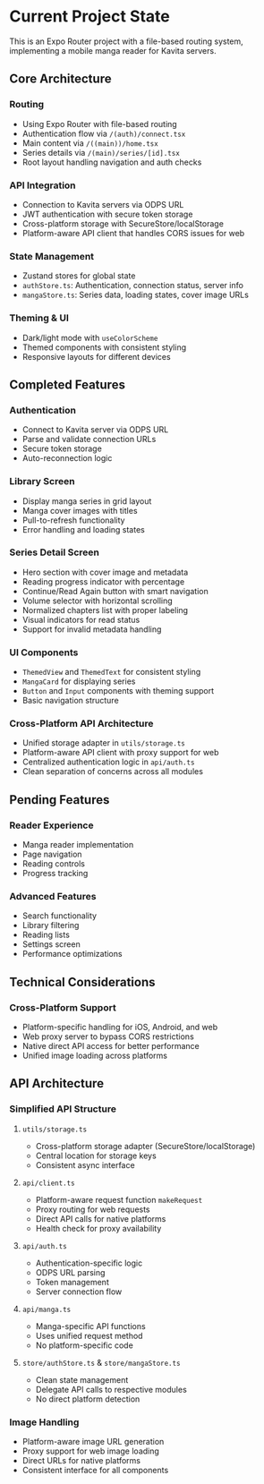 # Current Project State

This is an Expo Router project with a file-based routing system, implementing a mobile manga reader for Kavita servers.

## Core Architecture

### Routing
- Using Expo Router with file-based routing
- Authentication flow via `/(auth)/connect.tsx`
- Main content via `/((main))/home.tsx`
- Series details via `/(main)/series/[id].tsx`
- Root layout handling navigation and auth checks

### API Integration
- Connection to Kavita servers via ODPS URL
- JWT authentication with secure token storage
- Cross-platform storage with SecureStore/localStorage
- Platform-aware API client that handles CORS issues for web

### State Management
- Zustand stores for global state
- `authStore.ts`: Authentication, connection status, server info
- `mangaStore.ts`: Series data, loading states, cover image URLs

### Theming & UI
- Dark/light mode with `useColorScheme`
- Themed components with consistent styling
- Responsive layouts for different devices

## Completed Features

### Authentication
- Connect to Kavita server via ODPS URL
- Parse and validate connection URLs
- Secure token storage
- Auto-reconnection logic

### Library Screen
- Display manga series in grid layout
- Manga cover images with titles
- Pull-to-refresh functionality
- Error handling and loading states

### Series Detail Screen
- Hero section with cover image and metadata
- Reading progress indicator with percentage
- Continue/Read Again button with smart navigation
- Volume selector with horizontal scrolling
- Normalized chapters list with proper labeling
- Visual indicators for read status
- Support for invalid metadata handling

### UI Components
- `ThemedView` and `ThemedText` for consistent styling
- `MangaCard` for displaying series
- `Button` and `Input` components with theming support
- Basic navigation structure

### Cross-Platform API Architecture
- Unified storage adapter in `utils/storage.ts`
- Platform-aware API client with proxy support for web
- Centralized authentication logic in `api/auth.ts`
- Clean separation of concerns across all modules

## Pending Features

### Reader Experience
- Manga reader implementation
- Page navigation
- Reading controls
- Progress tracking

### Advanced Features
- Search functionality
- Library filtering
- Reading lists
- Settings screen
- Performance optimizations

## Technical Considerations

### Cross-Platform Support
- Platform-specific handling for iOS, Android, and web
- Web proxy server to bypass CORS restrictions
- Native direct API access for better performance
- Unified image loading across platforms

## API Architecture

### Simplified API Structure
1. `utils/storage.ts`
   - Cross-platform storage adapter (SecureStore/localStorage)
   - Central location for storage keys
   - Consistent async interface

2. `api/client.ts`
   - Platform-aware request function `makeRequest`
   - Proxy routing for web requests
   - Direct API calls for native platforms
   - Health check for proxy availability

3. `api/auth.ts`
   - Authentication-specific logic
   - ODPS URL parsing
   - Token management
   - Server connection flow

4. `api/manga.ts`
   - Manga-specific API functions
   - Uses unified request method
   - No platform-specific code

5. `store/authStore.ts` & `store/mangaStore.ts`
   - Clean state management
   - Delegate API calls to respective modules
   - No direct platform detection

### Image Handling
- Platform-aware image URL generation
- Proxy support for web image loading
- Direct URLs for native platforms
- Consistent interface for all components
